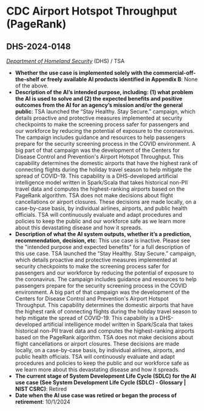 # CDC Airport Hotspot Throughput (PageRank)
## DHS-2024-0148
_[Department of Homeland Security](<../3_agency/Department of Homeland Security.md>)_ (DHS) / TSA


+ **Whether the use case is implemented solely with the commercial-off-the-shelf or freely available AI products identified in Appendix B**: None of the above.
+ **Description of the AI’s intended purpose, including: (1) what problem the AI is used to solve and (2) the expected benefits and positive outcomes from the AI for an agency’s mission and/or the general public**: TSA launched the “Stay Healthy. Stay Secure.” campaign, which details proactive and protective measures implemented at security checkpoints to make the screening process safer for passengers and our workforce by reducing the potential of exposure to the coronavirus. The campaign includes guidance and resources to help passengers prepare for the security screening process in the COVID environment. A big part of that campaign was the development of the Centers for Disease Control and Prevention's Airport Hotspot Throughput. This capability determines the domestic airports that have the highest rank of connecting flights during the holiday travel season to help mitigate the spread of COVID-19. This capability is a DHS-developed artificial intelligence model written in Spark/Scala that takes historical non-PII travel data and computes the highest-ranking airports based on the PageRank algorithm. TSA does not make decisions about flight cancellations or airport closures. These decisions are made locally, on a case-by-case basis, by individual airlines, airports, and public health officials. TSA will continuously evaluate and adapt procedures and policies to keep the public and our workforce safe as we learn more about this devastating disease and how it spreads.
+ **Description of what the AI system outputs, whether it’s a prediction, recommendation, decision, etc**: This use case is inactive. Please see the "intended purpose and expected benefits" for a full description of this use case.
TSA launched the “Stay Healthy. Stay Secure.” campaign, which details proactive and protective measures implemented at security checkpoints to make the screening process safer for passengers and our workforce by reducing the potential of exposure to the coronavirus. The campaign includes guidance and resources to help passengers prepare for the security screening process in the COVID environment. A big part of that campaign was the development of the Centers for Disease Control and Prevention's Airport Hotspot Throughput. This capability determines the domestic airports that have the highest rank of connecting flights during the holiday travel season to help mitigate the spread of COVID-19. This capability is a DHS-developed artificial intelligence model written in Spark/Scala that takes historical non-PII travel data and computes the highest-ranking airports based on the PageRank algorithm. TSA does not make decisions about flight cancellations or airport closures. These decisions are made locally, on a case-by-case basis, by individual airlines, airports, and public health officials. TSA will continuously evaluate and adapt procedures and policies to keep the public and our workforce safe as we learn more about this devastating disease and how it spreads. 
+ **The current stage of System Development Life Cycle (SDLC) for the AI use case (See System Development Life Cycle (SDLC) - Glossary | NIST CSRC)**: Retired
+ **Date when the AI use case was retired or began the process of retirement**: 10/1/2024
